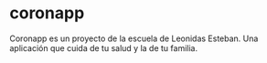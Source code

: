 # coronapp
Coronapp es un proyecto de la escuela de Leonidas Esteban. Una aplicación que cuida de tu salud y la de tu familia.
